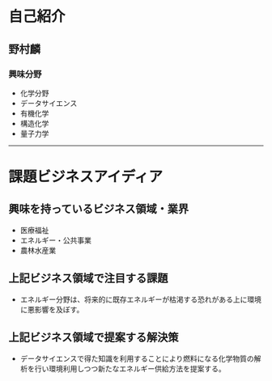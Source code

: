 # 自己紹介
## 野村麟
### 興味分野
- 化学分野
- データサイエンス
- 有機化学
- 構造化学
- 量子力学

***

# 課題ビジネスアイディア
## 興味を持っているビジネス領域・業界
- 医療福祉
- エネルギー・公共事業
- 農林水産業

## 上記ビジネス領域で注目する課題

- エネルギー分野は、将来的に既存エネルギーが枯渇する恐れがある上に環境に悪影響を及ぼす。

## 上記ビジネス領域で提案する解決策

- データサイエンスで得た知識を利用することにより燃料になる化学物質の解析を行い環境利用しつつ新たなエネルギー供給方法を提案する。
